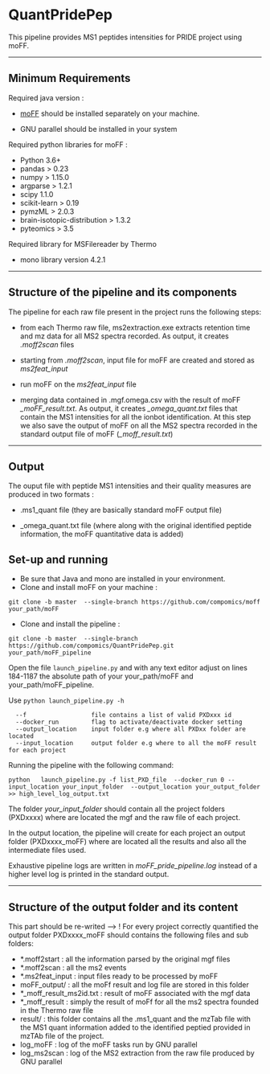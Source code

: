 # QuantPridePep
This pipeline provides MS1 peptides intensities for PRIDE project using moFF.

---


## Minimum Requirements ##

Required java version :

- [moFF](https://github.com/compomics/moFF/tree/master) should be installed separately on your machine.

- GNU parallel should be installed in your system 

Required python libraries for moFF :
- Python 3.6+
- pandas > 0.23
- numpy > 1.15.0
- argparse > 1.2.1
- scipy 1.1.0
- scikit-learn > 0.19
- pymzML > 2.0.3
- brain-isotopic-distribution > 1.3.2
- pyteomics > 3.5


Required library for MSFilereader by Thermo 
- mono library version 4.2.1
 
---


## Structure of the pipeline and its components  ##

The pipeline for each raw file present in the project runs the following steps:
- from each Thermo raw file, ms2extraction.exe extracts retention time and mz data for all MS2 spectra recorded. As output, it creates *.moff2scan* files

- starting from  *.moff2scan*, input file for moFF are created and stored as *ms2feat_input* 

- run moFF on the *ms2feat_input* file 

- merging data contained in .mgf.omega.csv with the result of moFF *_moFF_result.txt*. As output, it creates *_omega_quant.txt* files that contain the MS1 intensities for all the ionbot identification. At this step we also save the output of moFF on all the MS2 spectra recorded in the standard output file of moFF (*_moff_result.txt*)

---

## Output ##


The ouput file  with peptide MS1 intensities and their quality measures are produced  in two formats :
- .ms1_quant file (they are basically standard moFF output file)

- _omega_quant.txt file (where along with the original identified peptide information, the moFF quantitative data is added)


## Set-up and running  ##
 - Be sure that Java and mono are installed in your environment.
 - Clone and install moFF on your machine : 
 
 `git clone -b master  --single-branch https://github.com/compomics/moff your_path/moFF`
 
 - Clone and install the pipeline : 
 
 `git clone -b master  --single-branch https://github.com/compomics/QuantPridePep.git  your_path/moFF_pipeline`

Open the file `launch_pipeline.py` and with any text editor adjust on lines 184-1187 the absolute path of your your_path/moFF and your_path/moFF_pipeline. 


Use `python launch_pipeline.py -h`
```
  --f       	       file contains a list of valid PXDxxx id
  --docker_run         flag to activate/deactivate docker setting
  --output_location    input folder e.g where all PXDxx folder are located
  --input_location     output folder e.g where to all the moFF result for each project
```

Running the pipeline with the following command:

` python   launch_pipeline.py -f list_PXD_file  --docker_run 0 --input_location your_input_folder  --output_location your_output_folder  >> high_level_log_output.txt `

The folder *your_input_folder* should contain all the project folders (PXDxxxx) where are located the mgf and the raw file of each project.

In the output location, the pipeline will create for each project an output folder (PXDxxxx_moFF) where are located all the results and also all the intermediate files used.

Exhaustive pipeline logs are written in *moFF_pride_pipeline.log* instead of a higher level log is printed in the standard output.


--- 

## Structure of the output folder and its content ##
This part should be re-writed --> ! 
For every project correctly quantified the output  folder PXDxxxx_moFF should contains the following files and sub folders:
 - *.moff2start :  all the information parsed by the original mgf files   
 - *.moff2scan : all the ms2 events 
 - *.ms2feat_input : input files ready to be processed by moFF
 - moFF_output/ :  all the moFf result and log file are stored in this folder
 - *_moff_result_ms2id.txt : result of moFF associated with the mgf data
 - *_moff_result : simply the result of moFf for all the ms2 spectra founded in the Thermo raw file
 - result/ : this folder contains all the .ms1_quant and the mzTab file with the MS1 quant information added to the identified peptied provided in mzTAb file of the project. 
 - log_moFF :  log of the moFF tasks run by GNU parallel
 - log_ms2scan : log of the MS2 extraction from the raw file produced by GNU parallel



